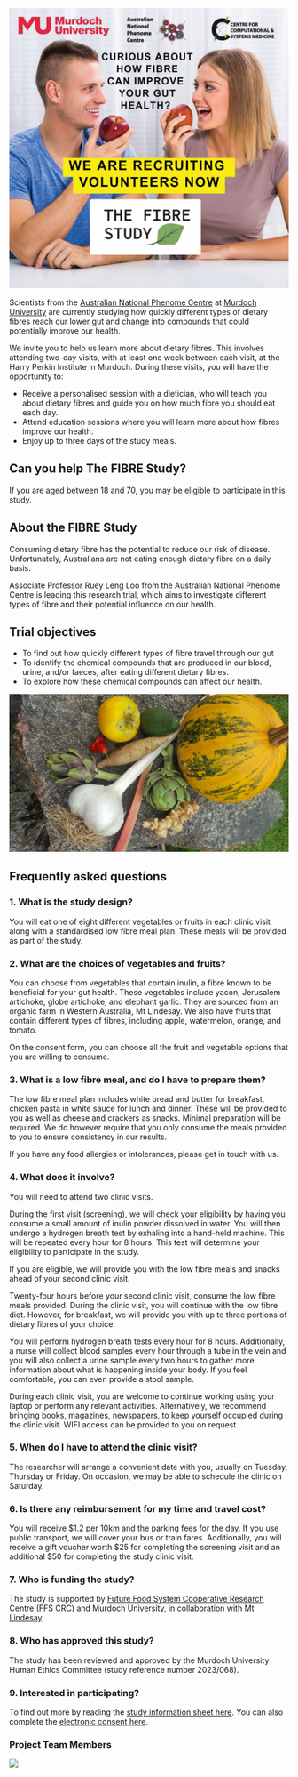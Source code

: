 
![](Website1.jpg)

Scientists from the [Australian National Phenome Centre](https://www.murdoch.edu.au/research/anpc) at [Murdoch University](https://www.murdoch.edu.au) are currently studying how quickly different types of dietary fibres reach our lower gut and change into compounds that could potentially improve our health.

We invite you to help us learn more about dietary fibres.  This involves attending two-day visits, with at least one week between each visit, at the Harry Perkin Institute in Murdoch.  During these visits, you will have the opportunity to:

-	Receive a personalised session with a dietician, who will teach you about dietary fibres and guide you on how much fibre you should eat each day.
-	Attend education sessions where you will learn more about how fibres improve our health.
-	Enjoy up to three days of the study meals.

## **Can you help The FIBRE Study?**
If you are aged between 18 and 70, you may be eligible to participate in this study.  

## **About the FIBRE Study**
Consuming dietary fibre has the potential to reduce our risk of disease.  Unfortunately, Australians are not eating enough dietary fibre on a daily basis.  

Associate Professor Ruey Leng Loo from the Australian National Phenome Centre is leading this research trial, which aims to investigate different types of fibre and their potential influence on our health. 

## **Trial objectives**
-	To find out how quickly different types of fibre travel through our gut
-	To identify the chemical compounds that are produced in our blood, urine, and/or faeces, after eating different dietary fibres.
-	To explore how these chemical compounds can affect our health.

![A variety of fresh vegetables, including yacon, Jerusalem artichoke, globe artichoke, elephant garlic, to be used as part this trial.  Picture credit: Mark McHenry, Mt Lindesay](mixed_vege.jpg)

## **Frequently asked questions**

### 1.	What is the study design?
You will eat one of eight different vegetables or fruits in each clinic visit along with a standardised low fibre meal plan.  These meals will be provided as part of the study.  

### 2.	What are the choices of vegetables and fruits? 
You can choose from vegetables that contain inulin, a fibre known to be beneficial for your gut health.  These vegetables include yacon, Jerusalem artichoke, globe artichoke, and elephant garlic. They are sourced from an organic farm in Western Australia, Mt Lindesay. We also have fruits that contain different types of fibres, including apple, watermelon, orange, and tomato.  

On the consent form, you can choose all the fruit and vegetable options that you are willing to consume.

### 3.	What is a low fibre meal, and do I have to prepare them? 
The low fibre meal plan includes white bread and butter for breakfast, chicken pasta in white sauce for lunch and dinner. These will be provided to you as well as cheese and crackers as snacks. Minimal preparation will be required. We do however require that you only consume the meals provided to you to ensure consistency in our results. 

If you have any food allergies or intolerances, please get in touch with us. 

### 4.	What does it involve?
You will need to attend two clinic visits.  

During the first visit (screening), we will check your eligibility by having you consume a small amount of inulin powder dissolved in water.  You will then undergo a hydrogen breath test by exhaling into a hand-held machine. This will be repeated every hour for 8 hours.  This test will determine your eligibility to participate in the study. 

If you are eligible, we will provide you with the low fibre meals and snacks ahead of your second clinic visit. 

Twenty-four hours before your second clinic visit, consume the low fibre meals provided. During the clinic visit, you will continue with the low fibre diet.  However, for breakfast, we will provide you with up to three portions of dietary fibres of your choice.  

You will perform hydrogen breath tests every hour for 8 hours. Additionally, a nurse will collect blood samples every hour through a tube in the vein and you will also collect a urine sample every two hours to gather more information about what is happening inside your body. If you feel comfortable, you can even provide a stool sample.  

During each clinic visit, you are welcome to continue working using your laptop or perform any relevant activities. Alternatively, we recommend bringing books, magazines, newspapers, to keep yourself occupied during the clinic visit. WIFI access can be provided to you on request.  

### 5.	When do I have to attend the clinic visit? 
The researcher will arrange a convenient date with you, usually on Tuesday, Thursday or Friday.  On occasion, we may be able to schedule the clinic on Saturday.

### 6.	Is there any reimbursement for my time and travel cost? 
You will receive $1.2 per 10km and the parking fees for the day.  If you use public transport, we will cover your bus or train fares.  Additionally, you will receive a gift voucher worth $25 for completing the screening visit and an additional $50 for completing the study clinic visit.  

### 7.	Who is funding the study?
The study is supported by [Future Food System Cooperative Research Centre (FFS CRC)]( https://www.futurefoodsystems.com.au/project/bioactive-components-for-value-add-to-australian-artichokes/) and Murdoch University, in collaboration with [Mt Lindesay](ML.docx).

### 8.	Who has approved this study?
The study has been reviewed and approved by the Murdoch University Human Ethics Committee (study reference number 2023/068).

### 9.	Interested in participating?
To find out more by reading the [study information sheet here](PARTICIPANT_INFORMATION_SHEET_V2.docx). You can also complete the [electronic consent here](https://mdhs-redcap.meddent.uwa.edu.au/fmdhs/surveys/?s=FH3747TCYCPKJEPD).

### Project Team Members
![ ](Team.jpg)

